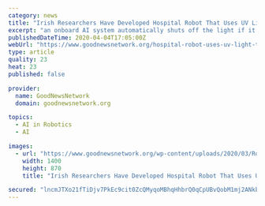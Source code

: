 ```yaml
---
category: news
title: "Irish Researchers Have Developed Hospital Robot That Uses UV Light to Kill Viruses, Bacteria, and Germs"
excerpt: "an onboard AI system automatically shuts off the light if it detects that someone has moved in front of it. RELATED: FDA Okays Historic Blood Treatment for COVID; Clinical Trials to Use Antibodies From Recovered Patients The petite startup of only 7 people, hope to produce 50 units in the coming weeks—with their first robot possibly ready for ..."
publishedDateTime: 2020-04-04T17:05:00Z
webUrl: "https://www.goodnewsnetwork.org/hospital-robot-uses-uv-light-to-kill-viruses-and-germs/"
type: article
quality: 23
heat: 23
published: false

provider:
  name: GoodNewsNetwork
  domain: goodnewsnetwork.org

topics:
  - AI in Robotics
  - AI

images:
  - url: "https://www.goodnewsnetwork.org/wp-content/uploads/2020/03/Robot-Violet-Akara-Robotics-Twitter.jpg"
    width: 1400
    height: 870
    title: "Irish Researchers Have Developed Hospital Robot That Uses UV Light to Kill Viruses, Bacteria, and Germs"

secured: "lncmJTXo21fTiDjv7PkEc9cit0ZcQMyqoMBhqHhbrQ0qCpUBvQobM1mj2ANkbIzXDQX8yoE94J4K1Y0MW+e6ydzF++5UxoMKl9S+MQG7CAlFyTF6fFZgJv49lHRv1rrgJjG6cvkJBP4vLSuyuEtVRE1Gdhi1U71OHOI7Gcq6LVfgOngW7gPGMiH0fnsCa3AwzD0QSYx4i+3mI7YmcUN/RLRPTDrvFOB2D9V4fJ8aEZZmfeJCwundaYuOyY4YYrptUUIozuWtAyqgu9w2rldY/eQKpqIxF7tfXc9om1qwFEt/ZB9wlyqdXnpfhsIeacNx;z7wv7SMrGAALahzt6mqsYw=="
---
```


